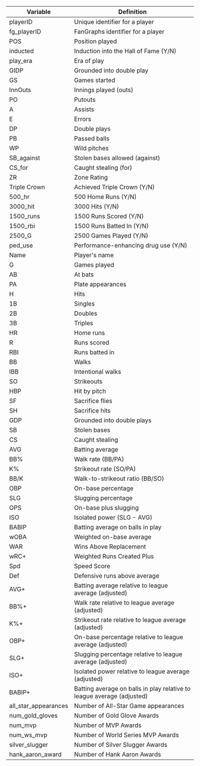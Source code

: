 | Variable               | Definition                                                                                   |
|------------------------|----------------------------------------------------------------------------------------------|
| playerID               | Unique identifier for a player                                                               |
| fg_playerID            | FanGraphs identifier for a player                                                            |
| POS                    | Position played                                                                              |
| inducted               | Induction into the Hall of Fame (Y/N)                                                        |
| play_era               | Era of play                                                                                  |
| GIDP                   | Grounded into double play                                                                    |
| GS                     | Games started                                                                                |
| InnOuts                | Innings played (outs)                                                                        |
| PO                     | Putouts                                                                                      |
| A                      | Assists                                                                                      |
| E                      | Errors                                                                                       |
| DP                     | Double plays                                                                                 |
| PB                     | Passed balls                                                                                 |
| WP                     | Wild pitches                                                                                 |
| SB_against             | Stolen bases allowed (against)                                                               |
| CS_for                 | Caught stealing (for)                                                                        |
| ZR                     | Zone Rating                                                                                  |
| Triple Crown           | Achieved Triple Crown (Y/N)                                                                  |
| 500_hr                 | 500 Home Runs (Y/N)                                                                          |
| 3000_hit               | 3000 Hits (Y/N)                                                                              |
| 1500_runs              | 1500 Runs Scored (Y/N)                                                                       |
| 1500_rbi               | 1500 Runs Batted In (Y/N)                                                                    |
| 2500_G                 | 2500 Games Played (Y/N)                                                                      |
| ped_use                | Performance-enhancing drug use (Y/N)                                                         |
| Name                   | Player's name                                                                                |
| G                      | Games played                                                                                 |
| AB                     | At bats                                                                                      |
| PA                     | Plate appearances                                                                            |
| H                      | Hits                                                                                         |
| 1B                     | Singles                                                                                      |
| 2B                     | Doubles                                                                                      |
| 3B                     | Triples                                                                                      |
| HR                     | Home runs                                                                                    |
| R                      | Runs scored                                                                                  |
| RBI                    | Runs batted in                                                                               |
| BB                     | Walks                                                                                        |
| IBB                    | Intentional walks                                                                            |
| SO                     | Strikeouts                                                                                   |
| HBP                    | Hit by pitch                                                                                 |
| SF                     | Sacrifice flies                                                                              |
| SH                     | Sacrifice hits                                                                               |
| GDP                    | Grounded into double plays                                                                   |
| SB                     | Stolen bases                                                                                 |
| CS                     | Caught stealing                                                                              |
| AVG                    | Batting average                                                                              |
| BB%                    | Walk rate (BB/PA)                                                                            |
| K%                     | Strikeout rate (SO/PA)                                                                       |
| BB/K                   | Walk-to-strikeout ratio (BB/SO)                                                              |
| OBP                    | On-base percentage                                                                           |
| SLG                    | Slugging percentage                                                                          |
| OPS                    | On-base plus slugging                                                                        |
| ISO                    | Isolated power (SLG - AVG)                                                                   |
| BABIP                  | Batting average on balls in play                                                             |
| wOBA                   | Weighted on-base average                                                                     |
| WAR                    | Wins Above Replacement                                                                       |
| wRC+                   | Weighted Runs Created Plus                                                                   |
| Spd                    | Speed Score                                                                                  |
| Def                    | Defensive runs above average                                                                 |
| AVG+                   | Batting average relative to league average (adjusted)                                        |
| BB%+                   | Walk rate relative to league average (adjusted)                                              |
| K%+                    | Strikeout rate relative to league average (adjusted)                                         |
| OBP+                   | On-base percentage relative to league average (adjusted)                                     |
| SLG+                   | Slugging percentage relative to league average (adjusted)                                    |
| ISO+                   | Isolated power relative to league average (adjusted)                                         |
| BABIP+                 | Batting average on balls in play relative to league average (adjusted)                       |
| all_star_appearances   | Number of All-Star Game appearances                                                          |
| num_gold_gloves       | Number of Gold Glove Awards                                                                   |
| num_mvp                | Number of MVP Awards                                                                         |
| num_ws_mvp             | Number of World Series MVP Awards                                                            |
| silver_slugger         | Number of Silver Slugger Awards                                                              |
| hank_aaron_award       | Number of Hank Aaron Awards                                                                  |
